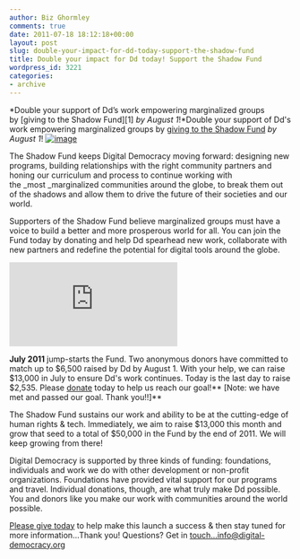 ```yaml
---
author: Biz Ghormley
comments: true
date: 2011-07-18 18:12:18+00:00
layout: post
slug: double-your-impact-for-dd-today-support-the-shadow-fund
title: Double your impact for Dd today! Support the Shadow Fund
wordpress_id: 3221
categories:
- archive
---
```


*Double your support of Dd’s work empowering marginalized groups by [giving to the Shadow Fund][1] *by August 1*!*Double your support of Dd's work empowering marginalized groups by [giving to the Shadow Fund](https://www.paypal.com/cgi-bin/webscr?cmd=_s-xclick&hosted_button_id=9936590) _by August 1_!
[![image](http://farm7.static.flickr.com/6006/5950659977_0450029b10_b.jpg)](http://www.flickr.com/photos/digitaldemocracy)

The Shadow Fund keeps Digital Democracy moving forward: designing new programs, building relationships with the right community partners and honing our curriculum and process to continue working with the _most _marginalized communities around the globe, to break them out of the shadows and allow them to drive the future of their societies and our world.


Supporters of the Shadow Fund believe marginalized groups must have a voice to build a better and more prosperous world for all. You can join the Fund today by donating and help Dd spearhead new work, collaborate with new partners and redefine the potential for digital tools around the globe.




[![original fundraising ideas](http://www.fundraiserinsight.org/libs/thermometer.php?current=6795&max=6500&curr=36&t_id=0&skin=small_hor)](http://www.fundraiserinsight.org)




**July 2011** jump-starts the Fund. Two anonymous donors have committed to match up to $6,500 raised by Dd by August 1. With your help, we can raise $13,000 in July to ensure Dd's work continues. Today is the last day to raise $2,535. Please [donate](https://www.paypal.com/cgi-bin/webscr?cmd=_s-xclick&hosted_button_id=9936590) today to help us reach our goal!** [Note: we have met and passed our goal. Thank you!!]**


The Shadow Fund sustains our work and ability to be at the cutting-edge of human rights & tech. Immediately, we aim to raise $13,000 this month and grow that seed to a total of $50,000 in the Fund by the end of 2011. We will keep growing from there!

Digital Democracy is supported by three kinds of funding: foundations, individuals and work we do with other development or non-profit organizations. Foundations have provided vital support for our programs and travel. Individual donations, though, are what truly make Dd possible. You and donors like you make our work with communities around the world possible.


[Please give today](https://www.paypal.com/cgi-bin/webscr?cmd=_s-xclick&hosted_button_id=9936590) to help make this launch a success & then stay tuned for more information...Thank you!
Questions? Get in touch...info@digital-democracy.org